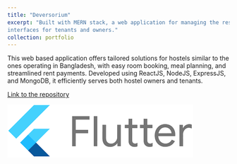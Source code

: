 ```yaml
---
title: "Deversorium"
excerpt: "Built with MERN stack, a web application for managing the residence and meal system for hostels, with separate
interfaces for tenants and owners."
collection: portfolio
---
```


This web based application offers tailored solutions for hostels similar to the ones operating in Bangladesh, with easy room booking, meal planning, and streamlined rent payments. Developed using ReactJS, NodeJS, ExpressJS, and MongoDB, it efficiently serves both hostel owners and tenants.

[Link to the repository](https://github.com/prothitoshovon/Deversorium)

![Flutter](/images/flutter.png)